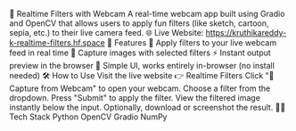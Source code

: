 🎥 Realtime Filters with Webcam
A real-time webcam app built using Gradio and OpenCV that allows users to apply fun filters (like sketch, cartoon, sepia, etc.) to their live camera feed.
🌐 Live Website: https://kruthikareddy-k-realtime-filters.hf.space
🚀 Features
🎨 Apply filters to your live webcam feed in real time
📸 Capture images with selected filters
⚡ Instant output preview in the browser
🌈 Simple UI, works entirely in-browser (no install needed)
🛠 How to Use
Visit the live website 👉 Realtime Filters
Click "📸 Capture from Webcam" to open your webcam.
Choose a filter from the dropdown.
Press "Submit" to apply the filter.
View the filtered image instantly below the input.
Optionally, download or screenshot the result.
🧑‍💻 Tech Stack
Python
OpenCV
Gradio
NumPy
